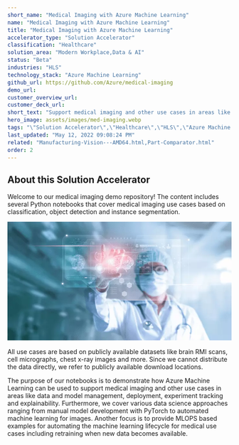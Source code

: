 ```yaml
---
short_name: "Medical Imaging with Azure Machine Learning"
name: "Medical Imaging with Azure Machine Learning"
title: "Medical Imaging with Azure Machine Learning"
accelerator_type: "Solution Accelerator"
classification: "Healthcare"
solution_area: "Modern Workplace,Data & AI"
status: "Beta"
industries: "HLS"
technology_stack: "Azure Machine Learning"
github_url: https://github.com/Azure/medical-imaging
demo_url: 
customer_overview_url: 
customer_deck_url: 
short_text: "Support medical imaging and other use cases in areas like data and model management, deployment, experiment tracking and explainability"
hero_image: assets/images/med-imaging.webp
tags: "\"Solution Accelerator\",\"Healthcare\",\"HLS\",\"Azure Machine Learning\",\"Modern Workplace\",\"Data & AI\""
last_updated: "May 12, 2022 09:08:24 PM"
related: "Manufacturing-Vision---AMD64.html,Part-Comparator.html"
order: 2
---
```

## About this Solution Accelerator

Welcome to our medical imaging demo repository! The content includes several Python notebooks that cover medical imaging use cases based on classification, object detection and instance segmentation.

![Medical Imaging Solution Accelerator](../assets/images/med-imaging.webp)

All use cases are based on publicly available datasets like brain RMI scans, cell micrographs, chest x-ray images and more. Since we cannot distribute the data directly, we refer to publicly available download locations.

The purpose of our notebooks is to demonstrate how Azure Machine Learning can be used to support medical imaging and other use cases in areas like data and model management, deployment, experiment tracking and explainability. Furthermore, we cover various data science approaches ranging from manual model development with PyTorch to automated machine learning for images. Another focus is to provide MLOPS based examples for automating the machine learning lifecycle for medical use cases including retraining when new data becomes available.
